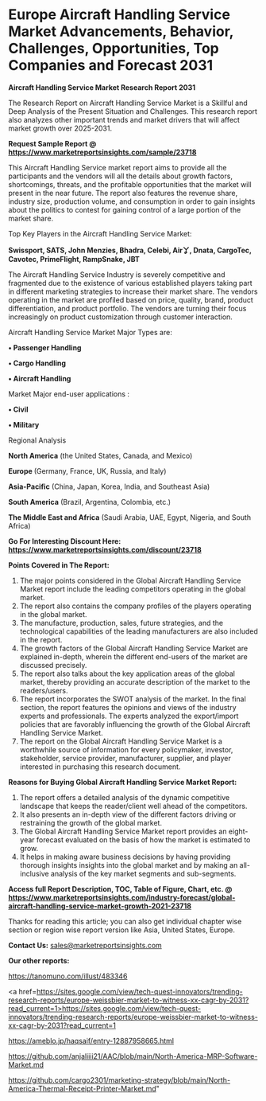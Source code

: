 # Europe Aircraft Handling Service Market Advancements, Behavior, Challenges, Opportunities, Top Companies and Forecast 2031

<strong>Aircraft Handling Service Market Research Report 2031</strong>

The Research Report on Aircraft Handling Service Market is a Skillful and Deep Analysis of the Present Situation and Challenges. This research report also analyzes other important trends and market drivers that will affect market growth over 2025-2031.

<strong>Request Sample Report @ <a href=https://www.marketreportsinsights.com/sample/23718>https://www.marketreportsinsights.com/sample/23718</a></strong>

This Aircraft Handling Service market report aims to provide all the participants and the vendors will all the details about growth factors, shortcomings, threats, and the profitable opportunities that the market will present in the near future. The report also features the revenue share, industry size, production volume, and consumption in order to gain insights about the politics to contest for gaining control of a large portion of the market share.

Top Key Players in the Aircraft Handling Service Market:

<strong>Swissport, SATS, John Menzies, Bhadra, Celebi, Airㆩ, Dnata, CargoTec, Cavotec, PrimeFlight, RampSnake, JBT</strong>

The Aircraft Handling Service Industry is severely competitive and fragmented due to the existence of various established players taking part in different marketing strategies to increase their market share. The vendors operating in the market are profiled based on price, quality, brand, product differentiation, and product portfolio. The vendors are turning their focus increasingly on product customization through customer interaction.

Aircraft Handling Service Market Major Types are:

<strong>• Passenger Handling

• Cargo Handling

• Aircraft Handling</strong>

Market Major end-user applications :

<strong>• Civil

• Military</strong>

Regional Analysis

</u><strong><b>North America</b></strong> (the United States, Canada, and Mexico)

<strong><b>Europe </b></strong>(Germany, France, UK, Russia, and Italy)

<strong><b>Asia-Pacific</b></strong> (China, Japan, Korea, India, and Southeast Asia)

<strong><b>South America</b></strong> (Brazil, Argentina, Colombia, etc.)

<strong><b>The Middle East and Africa</b></strong> (Saudi Arabia, UAE, Egypt, Nigeria, and South Africa)

<strong>Go For Interesting Discount Here: <a href=https://www.marketreportsinsights.com/discount/23718>https://www.marketreportsinsights.com/discount/23718</a></strong>

<strong>Points Covered in The Report:</strong>
<ol>
  <li>The major points considered in the Global Aircraft Handling Service Market report include the leading competitors operating in the global market.</li>
  <li>The report also contains the company profiles of the players operating in the global market.</li>
  <li>The manufacture, production, sales, future strategies, and the technological capabilities of the leading manufacturers are also included in the report.</li>
  <li>The growth factors of the Global Aircraft Handling Service Market are explained in-depth, wherein the different end-users of the market are discussed precisely.</li>
  <li>The report also talks about the key application areas of the global market, thereby providing an accurate description of the market to the readers/users.</li>
  <li>The report incorporates the SWOT analysis of the market. In the final section, the report features the opinions and views of the industry experts and professionals. The experts analyzed the export/import policies that are favorably influencing the growth of the Global Aircraft Handling Service Market.</li>
  <li>The report on the Global Aircraft Handling Service Market is a worthwhile source of information for every policymaker, investor, stakeholder, service provider, manufacturer, supplier, and player interested in purchasing this research document.</li>
</ol>
<strong>Reasons for Buying Global Aircraft Handling Service Market Report:</strong>

<ol>
  <li>The report offers a detailed analysis of the dynamic competitive landscape that keeps the reader/client well ahead of the competitors.</li>
  <li>It also presents an in-depth view of the different factors driving or restraining the growth of the global market.</li>
  <li>The Global Aircraft Handling Service Market report provides an eight-year forecast evaluated on the basis of how the market is estimated to grow.</li>
  <li>It helps in making aware business decisions by having providing thorough insights insights into the global market and by making an all-inclusive analysis of the key market segments and sub-segments.</li>
</ol>
<strong>Access full Report Description, TOC, Table of Figure, Chart, etc. @ <a href=https://www.marketreportsinsights.com/industry-forecast/global-aircraft-handling-service-market-growth-2021-23718>https://www.marketreportsinsights.com/industry-forecast/global-aircraft-handling-service-market-growth-2021-23718</a></strong>


Thanks for reading this article; you can also get individual chapter wise section or region wise report version like Asia, United States, Europe.

<strong>Contact Us:</strong>
sales@marketreportsinsights.com

<strong>Our other reports:</strong>

<a href=https://tanomuno.com/illust/483346>https://tanomuno.com/illust/483346</a>

<a href=https://sites.google.com/view/tech-quest-innovators/trending-research-reports/europe-weissbier-market-to-witness-xx-cagr-by-2031?read_current=1>https://sites.google.com/view/tech-quest-innovators/trending-research-reports/europe-weissbier-market-to-witness-xx-cagr-by-2031?read_current=1</a>

<a href=https://ameblo.jp/haqsaif/entry-12887958665.html>https://ameblo.jp/haqsaif/entry-12887958665.html</a>

<a href=https://github.com/anjaliiii21/AAC/blob/main/North-America-MRP-Software-Market.md>https://github.com/anjaliiii21/AAC/blob/main/North-America-MRP-Software-Market.md</a>

<a href=https://github.com/cargo2301/marketing-strategy/blob/main/North-America-Thermal-Receipt-Printer-Market.md>https://github.com/cargo2301/marketing-strategy/blob/main/North-America-Thermal-Receipt-Printer-Market.md</a>"
